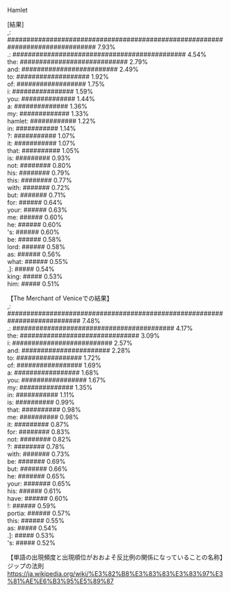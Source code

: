 Hamlet

[結果]  
,: ############################################################################### 7.93%  
.: ############################################# 4.54%  
the: ############################ 2.79%  
and: ######################### 2.49%  
to: ################### 1.92%  
of: ################## 1.75%  
i: ################ 1.59%  
you: ############## 1.44%  
a: ############## 1.36%  
my: ############# 1.33%  
hamlet: ############ 1.22%  
in: ########### 1.14%  
?: ########### 1.07%  
it: ########### 1.07%  
that: ########## 1.05%  
is: ######### 0.93%  
not: ######## 0.80%  
his: ######## 0.79%  
this: ######## 0.77%  
with: ####### 0.72%  
but: ####### 0.71%  
for: ###### 0.64%  
your: ###### 0.63%  
me: ###### 0.60%  
he: ###### 0.60%  
's: ###### 0.60%  
be: ###### 0.58%  
lord: ###### 0.58%  
as: ###### 0.56%  
what: ###### 0.55%  
.]: ##### 0.54%  
king: ##### 0.53%  
him: ##### 0.51%

【The Merchant of Veniceでの結果】  
,: ########################################################################### 7.48%  
.: ########################################## 4.17%  
the: ############################### 3.09%  
i: ########################## 2.57%  
and: ####################### 2.28%  
to: ################# 1.72%  
of: ################# 1.69%  
a: ################# 1.68%  
you: ################# 1.67%  
my: ############## 1.35%  
in: ########### 1.11%  
is: ########## 0.99%  
that: ########## 0.98%  
me: ########## 0.98%  
it: ######### 0.87%  
for: ######## 0.83%  
not: ######## 0.82%  
?: ######## 0.78%  
with: ####### 0.73%  
be: ####### 0.69%  
but: ####### 0.66%  
he: ####### 0.65%  
your: ####### 0.65%  
his: ###### 0.61%  
have: ###### 0.60%  
!: ###### 0.59%  
portia: ###### 0.57%  
this: ###### 0.55%  
as: ##### 0.54%  
.]: ##### 0.53%  
's: ##### 0.52%

【単語の出現頻度と出現順位がおおよそ反比例の関係になっていることの名称】  
ジップの法則  
https://ja.wikipedia.org/wiki/%E3%82%B8%E3%83%83%E3%83%97%E3%81%AE%E6%B3%95%E5%89%87
